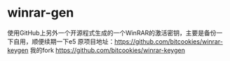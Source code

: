# winrar-gen
使用GitHub上另外一个开源程式生成的一个WinRAR的激活密钥，主要是备份一下自用，顺便续期一下e5
原项目地址：https://github.com/bitcookies/winrar-keygen
我的fork https://github.com/bitcookies/winrar-keygen
